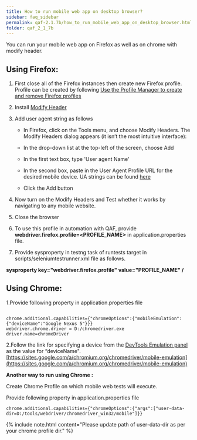 ```yaml
---
title: How to run mobile web app on desktop browser?
sidebar: faq_sidebar
permalink: qaf-2.1.7b/how_to_run_mobile_web_app_on_desktop_browser.html
folder: qaf_2_1_7b
---
```


You can run your mobile web app on Firefox as well as on chrome with modify header.


## Using Firefox:

1. First close all of the Firefox instances then create new Firefox profile. Profile can be created by following [Use the Profile Manager to create and remove Firefox profiles](https://support.mozilla.org/en-US/kb/profile-manager-create-and-remove-firefox-profiles#w_starting-the-profile-manager)
2. Install [Modify Header](https://addons.mozilla.org/en-US/firefox/addon/modify-headers/)
3. Add user agent string as follows

	* In Firefox, click on the Tools menu, and choose Modify Headers. The Modify Headers dialog appears (it isn’t the most intuitive interface):

	* In the drop-down list at the top-left of the screen, choose Add

	* In the first text box, type 'User agent Name'

	* In the second box, paste in the User Agent Profile URL for the desired mobile device. UA strings can be found [here](http://www.useragentstring.com/pages/useragentstring.php)

	* Click the Add button

4. Now turn on the Modify Headers and Test whether it works by navigating to any mobile website.
5. Close the browser
6. To use this profile in automation with QAF, provide <b>webdriver.firefox.profile=&lt;PROFILE_NAME&gt;</b> in application.properties file.
7. Provide sysproperty in testng task of runtests target in scripts/seleniumtestrunner.xml file as follows.

**sysproperty key="webdriver.firefox.profile" value="PROFILE_NAME" /**

## Using Chrome:

1.Provide following property in application.properties file

```properties

chrome.additional.capabilities={"chromeOptions":{"mobileEmulation":{"deviceName":"Google Nexus 5"}}}
webdriver.chrome.driver = D:/chromedriver.exe
driver.name=chromeDriver
```	

2.Follow the link for specifying a device from the [DevTools Emulation panel](https://developer.chrome.com/devtools/docs/mobile-emulation) as the value for “deviceName". [https://sites.google.com/a/chromium.org/chromedriver/mobile-emulation](https://sites.google.com/a/chromium.org/chromedriver/mobile-emulation)


**Another way to run using Chrome :**

Create Chrome Profile on which mobile web tests will execute.

Provide following property in application.properties file


```properties
chrome.additional.capabilities={"chromeOptions":{"args":["user-data-dir=D:/tools/webdriver/chromedriver_win32/mobile"]}}
```		

{% include note.html content="Please update path of user-data-dir as per your chrome profile dir." %}

